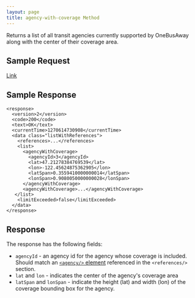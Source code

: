```yaml
---
layout: page
title: agency-with-coverage Method
---
```


Returns a list of all transit agencies currently supported by OneBusAway along with the center of their coverage area.

## Sample Request

[Link](http://api.pugetsound.onebusaway.org/api/where/agencies-with-coverage.json?key=TEST)

## Sample Response

    <response>
      <version>2</version>
      <code>200</code>
      <text>OK</text>
      <currentTime>1270614730908</currentTime>
      <data class="listWithReferences">
        <references>...</references>
        <list>
          <agencyWithCoverage>
            <agencyId>3</agencyId>
            <lat>47.21278384769539</lat>
            <lon>-122.45624875362905</lon>
            <latSpan>0.3559410000000014</latSpan>
            <lonSpan>0.9080050000000028</lonSpan>
          </agencyWithCoverage>
          <agencyWithCoverage>...</agencyWithCoverage>
       </list>
        <limitExceeded>false</limitExceeded>
      </data>
    </response>

## Response

The response has the following fields:

* `agencyId` - an agency id for the agency whose coverage is included.  Should match an [`<agency/>` element](/api/where/elements/agency) referenced in the `<references/>` section.
* `lat` and `lon` - indicates the center of the agency's coverage area
* `latSpan` and `lonSpan` - indicate the height (lat) and width (lon) of the coverage bounding box for the agency.